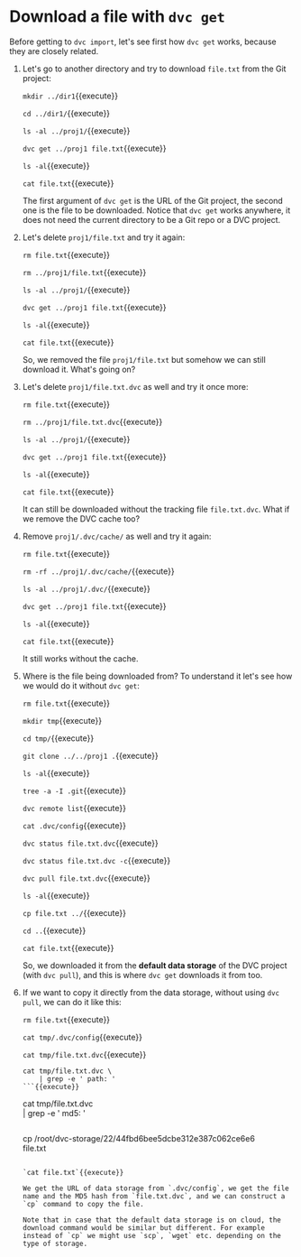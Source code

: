 # Download a file with `dvc get`

Before getting to `dvc import`, let's see first how `dvc get` works,
because they are closely related.

1. Let's go to another directory and try to download `file.txt` from
   the Git project:

   `mkdir ../dir1`{{execute}}
   
   `cd ../dir1/`{{execute}}
   
   `ls -al ../proj1/`{{execute}}
   
   `dvc get ../proj1 file.txt`{{execute}}
   
   `ls -al`{{execute}}
   
   `cat file.txt`{{execute}}
   
   The first argument of `dvc get` is the URL of the Git project, the
   second one is the file to be downloaded. Notice that `dvc get`
   works anywhere, it does not need the current directory to be a Git
   repo or a DVC project.
   
2. Let's delete `proj1/file.txt` and try it again:
   
   `rm file.txt`{{execute}}
   
   `rm ../proj1/file.txt`{{execute}}
   
   `ls -al ../proj1/`{{execute}}
   
   `dvc get ../proj1 file.txt`{{execute}}
   
   `ls -al`{{execute}}
   
   `cat file.txt`{{execute}}
   
   So, we removed the file `proj1/file.txt` but somehow we can still
   download it. What's going on?
   
3. Let's delete `proj1/file.txt.dvc` as well and try it once more:
   
   `rm file.txt`{{execute}}
   
   `rm ../proj1/file.txt.dvc`{{execute}}
   
   `ls -al ../proj1/`{{execute}}
   
   `dvc get ../proj1 file.txt`{{execute}}

   `ls -al`{{execute}}
   
   `cat file.txt`{{execute}}
   
   It can still be downloaded without the tracking file
   `file.txt.dvc`. What if we remove the DVC cache too?
   
4. Remove `proj1/.dvc/cache/` as well and try it again:

   `rm file.txt`{{execute}}
   
   `rm -rf ../proj1/.dvc/cache/`{{execute}}
   
   `ls -al ../proj1/.dvc/`{{execute}}
   
   `dvc get ../proj1 file.txt`{{execute}}

   `ls -al`{{execute}}
   
   `cat file.txt`{{execute}}
   
   It still works without the cache.
   
5. Where is the file being downloaded from? To understand it let's see
   how we would do it without `dvc get`:
   
   `rm file.txt`{{execute}}
   
   `mkdir tmp`{{execute}}
   
   `cd tmp/`{{execute}}
   
   `git clone ../../proj1 .`{{execute}}
   
   `ls -al`{{execute}}
   
   `tree -a -I .git`{{execute}}
   
   `dvc remote list`{{execute}}
   
   `cat .dvc/config`{{execute}}
   
   `dvc status file.txt.dvc`{{execute}}
   
   `dvc status file.txt.dvc -c`{{execute}}
   
   `dvc pull file.txt.dvc`{{execute}}
   
   `ls -al`{{execute}}
   
   `cp file.txt ../`{{execute}}
   
   `cd ..`{{execute}}
   
   `cat file.txt`{{execute}}
   
   So, we downloaded it from the **default data storage** of the DVC
   project (with `dvc pull`), and this is where `dvc get` downloads it
   from too.

6. If we want to copy it directly from the data storage, without using
   `dvc pull`, we can do it like this:
   
   `rm file.txt`{{execute}}
   
   `cat tmp/.dvc/config`{{execute}}
   
   `cat tmp/file.txt.dvc`{{execute}}
   
   ```
   cat tmp/file.txt.dvc \
       | grep -e ' path: '
   ```{{execute}}
   
   ```
   cat tmp/file.txt.dvc \
       | grep -e ' md5: '
   ```{{execute}}
   
   ```
   cp /root/dvc-storage/22/44fbd6bee5dcbe312e387c062ce6e6 \
       file.txt
   ```{{execute}}
   
   `cat file.txt`{{execute}}

   We get the URL of data storage from `.dvc/config`, we get the file
   name and the MD5 hash from `file.txt.dvc`, and we can construct a
   `cp` command to copy the file.
   
   Note that in case that the default data storage is on cloud, the
   download command would be similar but different. For example
   instead of `cp` we might use `scp`, `wget` etc. depending on the
   type of storage.
